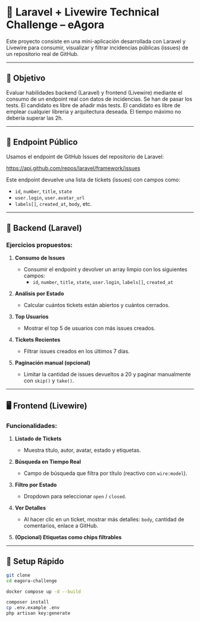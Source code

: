 # 🐘 Laravel + Livewire Technical Challenge – eAgora

Este proyecto consiste en una mini-aplicación desarrollada con Laravel y Livewire para consumir, visualizar y filtrar incidencias públicas (issues) de un repositorio real de GitHub.

---

## 🎯 Objetivo

Evaluar habilidades backend (Laravel) y frontend (Livewire) mediante el consumo de un endpoint real con datos de incidencias. Se han de pasar los tests. El candidato es libre de añadir más tests. El candidato es libre de emplear cualquier libreria y arquitectura deseada. El tiempo máximo no debería superar las 2h.

---

## 📡 Endpoint Público

Usamos el endpoint de GitHub Issues del repositorio de Laravel:

https://api.github.com/repos/laravel/framework/issues


Este endpoint devuelve una lista de tickets (issues) con campos como:

- `id`, `number`, `title`, `state`
- `user.login`, `user.avatar_url`
- `labels[]`, `created_at`, `body`, etc.

---

## 🔧 Backend (Laravel)

### Ejercicios propuestos:

1. **Consumo de Issues**
   - Consumir el endpoint y devolver un array limpio con los siguientes campos:
     - `id`, `number`, `title`, `state`, `user.login`, `labels[]`, `created_at`

2. **Análisis por Estado**
   - Calcular cuántos tickets están abiertos y cuántos cerrados.

3. **Top Usuarios**
   - Mostrar el top 5 de usuarios con más issues creados.

4. **Tickets Recientes**
   - Filtrar issues creados en los últimos 7 días.

5. **Paginación manual (opcional)**
   - Limitar la cantidad de issues devueltos a 20 y paginar manualmente con `skip()` y `take()`.

---

## 🖥️ Frontend (Livewire)

### Funcionalidades:

1. **Listado de Tickets**
   - Muestra título, autor, avatar, estado y etiquetas.

2. **Búsqueda en Tiempo Real**
   - Campo de búsqueda que filtra por título (reactivo con `wire:model`).

3. **Filtro por Estado**
   - Dropdown para seleccionar `open` / `closed`.

4. **Ver Detalles**
   - Al hacer clic en un ticket, mostrar más detalles: `body`, cantidad de comentarios, enlace a GitHub.

5. **(Opcional) Etiquetas como chips filtrables**

---

## 🚀 Setup Rápido

```bash
git clone
cd eagora-challenge

docker compose up -d --build

composer install
cp .env.example .env
php artisan key:generate

